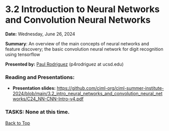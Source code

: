 # 3.2 Introduction to Neural Networks and Convolution Neural Networks

**Date:** Wednesday, June 26, 2024

**Summary**: An overview of the main concepts of neural networks and feature discovery; the basic convolution neural network for digit recognition using tensorflow

**Presented by:** [Paul Rodriguez](https://profiles.ucsd.edu/paul.rodriguez) (p4rodriguez at ucsd.edu) 

### Reading and Presentations:
* **Presentation slides:**  https://github.com/ciml-org/ciml-summer-institute-2024/blob/main/3.2_intro_neural_networks_and_convolution_neural_networks/C24_NN-CNN-Intro-v4.pdf

### TASKS: None at this time.

[Back to Top](#top)
